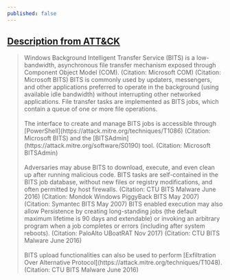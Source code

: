 ```yaml
---
published: false
---
```

## [Description from ATT&CK](https://attack.mitre.org/techniques/T1197/)

<blockquote>Windows Background Intelligent Transfer Service (BITS) is a low-bandwidth, asynchronous file transfer mechanism exposed through Component Object Model (COM). (Citation: Microsoft COM) (Citation: Microsoft BITS) BITS is commonly used by updaters, messengers, and other applications preferred to operate in the background (using available idle bandwidth) without interrupting other networked applications. File transfer tasks are implemented as BITS jobs, which contain a queue of one or more file operations.
<br/><br/>
The interface to create and manage BITS jobs is accessible through [PowerShell](https://attack.mitre.org/techniques/T1086)  (Citation: Microsoft BITS) and the [BITSAdmin](https://attack.mitre.org/software/S0190) tool. (Citation: Microsoft BITSAdmin)
<br/><br/>
Adversaries may abuse BITS to download, execute, and even clean up after running malicious code. BITS tasks are self-contained in the BITS job database, without new files or registry modifications, and often permitted by host firewalls. (Citation: CTU BITS Malware June 2016) (Citation: Mondok Windows PiggyBack BITS May 2007) (Citation: Symantec BITS May 2007) BITS enabled execution may also allow Persistence by creating long-standing jobs (the default maximum lifetime is 90 days and extendable) or invoking an arbitrary program when a job completes or errors (including after system reboots). (Citation: PaloAlto UBoatRAT Nov 2017) (Citation: CTU BITS Malware June 2016)
<br/><br/>
BITS upload functionalities can also be used to perform [Exfiltration Over Alternative Protocol](https://attack.mitre.org/techniques/T1048). (Citation: CTU BITS Malware June 2016)</blockquote>

